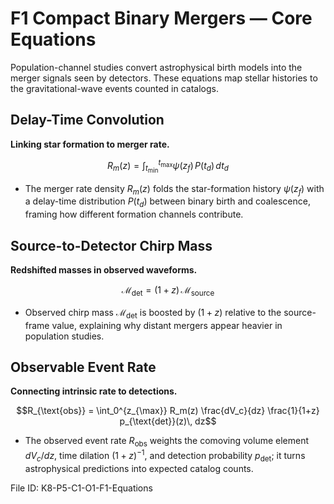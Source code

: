 # F1 Compact Binary Mergers — Core Equations

Population-channel studies convert astrophysical birth models into the merger signals seen by detectors. These equations map stellar histories to the gravitational-wave events counted in catalogs.

## Delay-Time Convolution
**Linking star formation to merger rate.**

$$R_m(z) = \int_{t_{\min}}^{t_{\max}} \psi(z_f)\, P(t_d)\, dt_d$$

- The merger rate density $R_m(z)$ folds the star-formation history $\psi(z_f)$ with a delay-time distribution $P(t_d)$ between binary birth and coalescence, framing how different formation channels contribute.

## Source-to-Detector Chirp Mass
**Redshifted masses in observed waveforms.**

$$\mathcal{M}_{\text{det}} = (1+z)\, \mathcal{M}_{\text{source}}$$

- Observed chirp mass $\mathcal{M}_{\text{det}}$ is boosted by $(1+z)$ relative to the source-frame value, explaining why distant mergers appear heavier in population studies.

## Observable Event Rate
**Connecting intrinsic rate to detections.**

$$R_{\text{obs}} = \int_0^{z_{\max}} R_m(z) \frac{dV_c}{dz} \frac{1}{1+z} p_{\text{det}}(z)\, dz$$

- The observed event rate $R_{\text{obs}}$ weights the comoving volume element $dV_c/dz$, time dilation $(1+z)^{-1}$, and detection probability $p_{\text{det}}$; it turns astrophysical predictions into expected catalog counts.

File ID: K8-P5-C1-O1-F1-Equations
